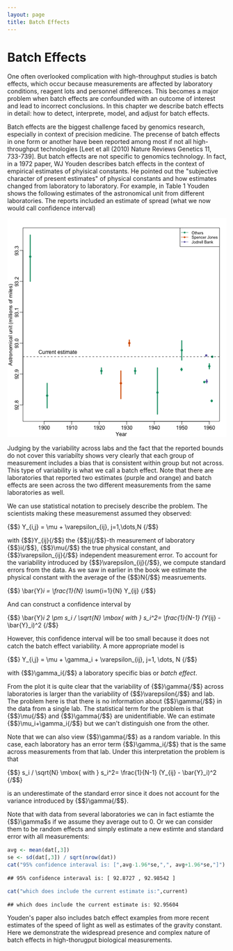 ```yaml
---
layout: page
title: Batch Effects
---
```




# Batch Effects

One often overlooked complication with high-throughput studies is batch effects, which occur because measurements are affected by laboratory conditions, reagent lots and personnel differences. This becomes a major problem when batch effects are confounded with an outcome of interest and lead to incorrect conclusions. In this chapter we describe batch effects in detail: how to detect, interprete, model, and adjust for batch effects.

Batch effects are the biggest challenge faced by genomics research, especially in context of precision medicine. The precense of batch effects in one form or another have been reported among most if not all high-throughput technologies [Leet et all (2010) Nature Reviews Genetics 11, 733-739]. But batch effects are not specific to genomics technology. In fact, in a 1972 paper, WJ Youden describes batch effects in the context of empirical estimates of phyisical constants. He pointed out the "subjective character of present estimates" of physical constants and how estimates changed from laboratory to laboratory. For example, in Table 1 Youden shows the following estimates of the astronomical unit from different laboratories. The reports included an estimate of spread (what we now would call confidence interval)

![Estimates of the astronomical, unit with estimates of spread, verus year it was reported. The two laboratories that reported more than one estimate are shown in color.](images/R/intro_to_batch_effects-tmp-astronomical_units-1.png) 

Judging by the variability across labs and the fact that the reported bounds do not cover this variabilty shows very clearly that each group of measurement includes a bias that is consistent within group but not across. This type of variability is what we call a batch effect. Note that there are laboratories that reported two estimates (purple and orange) and batch effects are seen across the two different measurements from the same laboratories as well. 


We can use statistical notation to precisely describe the problem. The scientists making these measuremenst assumed they observed:

{$$}
Y_{i,j} = 
\mu + \varepsilon_{ij}, j=1,\dots,N
{/$$}

with {$$}Y_{ij}{/$$} the {$$}j{/$$}-th measurement of laboratory {$$}i{/$$}, {$$}\mu{/$$} the true physical constant, and {$$}\varepsilon_{ij}{/$$} independent measurement error. To account for the variability introduced by {$$}\varepsilon_{ij}{/$$}, we compute standard errors from the data. As we saw in earlier in the book we estimate the physical constant with the average of the {$$}N{/$$} measruements. 

{$$}
\bar{Y}_i = 
\frac{1}{N} \sum_{i=1}{N} Y_{ij}
{/$$}

And can construct a confidence interval by

{$$}
\bar{Y}_i 
2 \pm s_i / \sqrt{N} \mbox{ with }
s_i^2= 
\frac{1}{N-1} (Y_{ij} - 
\bar{Y}_i)^2
{/$$}

However, this confidence interval will be too small because it does not catch the batch effect variability. A more appropriate model is

{$$}
Y_{i,j} = \mu +
\gamma_i + \varepsilon_{ij}, j=1, \dots, N
{/$$}

with {$$}\gamma_i{/$$} a laboratory specific bias or _batch effect_. 

From the plot it is quite clear that the variability of {$$}\gamma{/$$} across laboratories is larger than the variability of {$$}\varepsilon{/$$} and lab. The problem here is that there is no information about {$$}\gamma{/$$} in the data from a single lab. The statistical term for the problem is that {$$}\mu{/$$} and {$$}\gamma{/$$} are unidentifiable. We can estimate {$$}\mu_i+\gamma_i{/$$} but we can't distinguish one from the other.

Note that we can also view {$$}\gamma{/$$} as a random variable. In this case, each laboratory has an error term {$$}\gamma_i{/$$} that is the same across measurements from that lab. Under this interpretation the problem is that 

{$$}
 s_i / \sqrt{N} \mbox{ with } 
 s_i^2= 
\frac{1}{N-1} (Y_{ij} - 
\bar{Y}_i)^2
{/$$}

is an underestimate of the standard error since it does not account for the variance introduced by {$$}\gamma{/$$}.

Note that with data from several laboratories we can in fact estiamte the {$$}\gamma$s if we assume they average out to 0. Or we can consider them to be random effects and simply estimate a new estimte and standard error with all measurements:


```r
avg <- mean(dat[,3])
se <- sd(dat[,3]) / sqrt(nrow(dat))
cat("95% confidence interaval is: [",avg-1.96*se,",", avg+1.96*se,"]")
```

```
## 95% confidence interaval is: [ 92.8727 , 92.98542 ]
```

```r
cat("which does include the current estimate is:",current)
```

```
## which does include the current estimate is: 92.95604
```


Youden's paper also includes batch effect examples from more recent estimates of the speed of light as well as estimates of the gravity constant. Here we demonstrate the widespread presence and complex nature of batch effects in high-thorugput biological measurements. 











